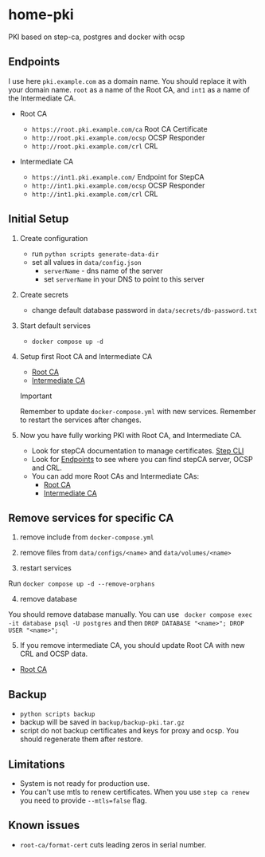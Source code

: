 # home-pki

PKI based on step-ca, postgres and docker with ocsp


## Endpoints
I use here `pki.example.com` as a domain name. You should replace it with your domain name. `root` as a name of the Root CA, and `int1` as a name of the Intermediate CA.

- Root CA
  - `https://root.pki.example.com/ca` Root CA Certificate
  - `http://root.pki.example.com/ocsp` OCSP Responder
  - `http://root.pki.example.com/crl` CRL

- Intermediate CA
  - `https://int1.pki.example.com/` Endpoint for StepCA
  - `http://int1.pki.example.com/ocsp` OCSP Responder
  - `http://int1.pki.example.com/crl` CRL


## Initial Setup

1. Create configuration
    - run `python scripts generate-data-dir`
    - set all values in `data/config.json`
      - `serverName` - dns name of the server
      - set `serverName` in your DNS to point to this server

2. Create secrets
    - change default database password in `data/secrets/db-password.txt`

3. Start default services

    - `docker compose up -d`

4. Setup first Root CA and Intermediate CA
      
    - [Root CA](/docs/root-ca.md#initial-steps) 
    - [Intermediate CA](/docs/intermediate-ca.md#initial-steps)

    > [!IMPORTANT]
    > Remember to update `docker-compose.yml` with new services.
    > Remember to restart the services after changes.

5. Now you have fully working PKI with Root CA, and Intermediate CA.
  
      - Look for stepCA documentation to manage certificates. [Step CLI](https://smallstep.com/docs/step-cli/)
      - Look for [Endpoints](#endpoints) to see where you can find stepCA server, OCSP and CRL.
      - You can add more Root CAs and Intermediate CAs:
        - [Root CA](/docs/root-ca.md#initial-steps)
        - [Intermediate CA](/docs/intermediate-ca.md#initial-steps)


## Remove services for specific CA

1. remove include from `docker-compose.yml`

2. remove files from `data/configs/<name>` and `data/volumes/<name>`

3. restart services

  Run `docker compose up -d --remove-orphans`

4. remove database
  
  You should remove database manually. You can use ` docker compose exec -it database psql -U postgres` and then `DROP DATABASE "<name>"; DROP USER "<name>";`

5. If you remove intermediate CA, you should update Root CA with new CRL and OCSP data.

  - [Root CA](/docs/root-ca.md#update-crl-and-ocsp)
  

## Backup 

- `python scripts backup`
- backup will be saved in `backup/backup-pki.tar.gz`
- script do not backup certificates and keys for proxy and ocsp. You should regenerate them after restore.




## Limitations

- System is not ready for production use.
- You can't use mtls to renew certificates. When you use `step ca renew` you need to provide `--mtls=false` flag.

## Known issues  
  - `root-ca/format-cert` cuts leading zeros in serial number. 